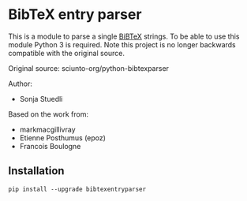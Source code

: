 # BibTeX entry parser

This is a module to parse a single [BiBTeX](http://www.bibtex.org/) strings. 
To be able to use this module Python 3 is required.
Note this project is no longer backwards compatible with the original source.

Original source: sciunto-org/python-bibtexparser

Author:

* Sonja Stuedli

Based on the work from: 

* markmacgillivray
* Etienne Posthumus (epoz)
* Francois Boulogne <fboulogne at april dot org>



## Installation
`pip install --upgrade bibtexentryparser`


